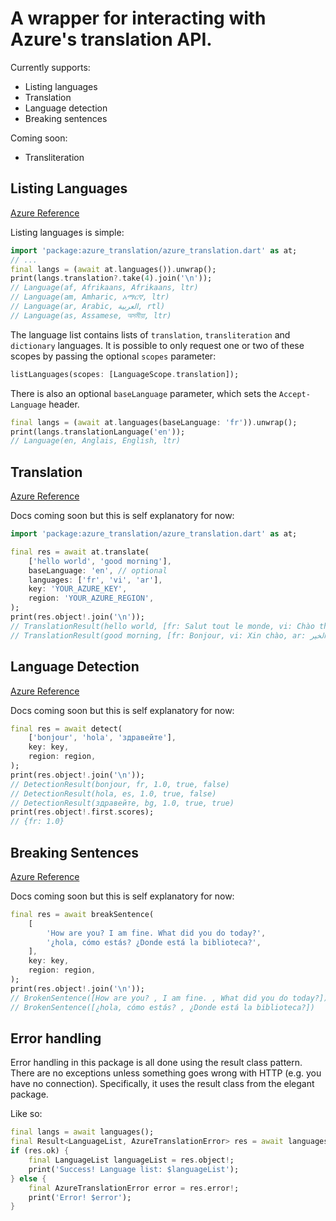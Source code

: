 # A wrapper for interacting with Azure's translation API.

Currently supports:
* Listing languages
* Translation
* Language detection
* Breaking sentences

Coming soon:
* Transliteration

## Listing Languages
[Azure Reference](https://learn.microsoft.com/en-us/azure/ai-services/translator/reference/v3-0-languages)  

Listing languages is simple:
```dart
import 'package:azure_translation/azure_translation.dart' as at;
// ...
final langs = (await at.languages()).unwrap();
print(langs.translation?.take(4).join('\n'));
// Language(af, Afrikaans, Afrikaans, ltr)
// Language(am, Amharic, አማርኛ, ltr)
// Language(ar, Arabic, العربية, rtl)
// Language(as, Assamese, অসমীয়া, ltr)
```

The language list contains lists of `translation`, `transliteration` and `dictionary` languages.
It is possible to only request one or two of these scopes by passing the optional `scopes` parameter:
```dart
listLanguages(scopes: [LanguageScope.translation]);
```

There is also an optional `baseLanguage` parameter, which sets the `Accept-Language` header.

```dart
final langs = (await at.languages(baseLanguage: 'fr')).unwrap();
print(langs.translationLanguage('en'));
// Language(en, Anglais, English, ltr)
```

## Translation
[Azure Reference](https://learn.microsoft.com/en-us/azure/ai-services/translator/reference/v3-0-translate)  

Docs coming soon but this is self explanatory for now:
```dart
import 'package:azure_translation/azure_translation.dart' as at;

final res = await at.translate(
    ['hello world', 'good morning'],
    baseLanguage: 'en', // optional
    languages: ['fr', 'vi', 'ar'],
    key: 'YOUR_AZURE_KEY',
    region: 'YOUR_AZURE_REGION',
);
print(res.object!.join('\n'));
// TranslationResult(hello world, [fr: Salut tout le monde, vi: Chào thế giới, ar: مرحبا بالعالم])
// TranslationResult(good morning, [fr: Bonjour, vi: Xin chào, ar: صباح الخير])
```

## Language Detection
[Azure Reference](https://learn.microsoft.com/en-us/azure/ai-services/translator/reference/v3-0-detect)  

Docs coming soon but this is self explanatory for now:
```dart
final res = await detect(
    ['bonjour', 'hola', 'здравейте'],
    key: key,
    region: region,
);
print(res.object!.join('\n'));
// DetectionResult(bonjour, fr, 1.0, true, false)
// DetectionResult(hola, es, 1.0, true, false)
// DetectionResult(здравейте, bg, 1.0, true, true)
print(res.object!.first.scores);
// {fr: 1.0}
```

## Breaking Sentences
[Azure Reference](https://learn.microsoft.com/en-us/azure/ai-services/translator/reference/v3-0-break-sentence)  

Docs coming soon but this is self explanatory for now:
```dart
final res = await breakSentence(
    [
        'How are you? I am fine. What did you do today?',
        '¿hola, cómo estás? ¿Donde está la biblioteca?',
    ],
    key: key,
    region: region,
);
print(res.object!.join('\n'));
// BrokenSentence([How are you? , I am fine. , What did you do today?])
// BrokenSentence([¿hola, cómo estás? , ¿Donde está la biblioteca?])
``````


## Error handling
Error handling in this package is all done using the result class pattern. There are no exceptions unless something goes wrong with HTTP (e.g. you have no connection). Specifically, it uses the result class from the elegant package.

Like so:
```dart
final langs = await languages();
final Result<LanguageList, AzureTranslationError> res = await languages();
if (res.ok) {
    final LanguageList languageList = res.object!;
    print('Success! Language list: $languageList');
} else {
    final AzureTranslationError error = res.error!;
    print('Error! $error');
}
```